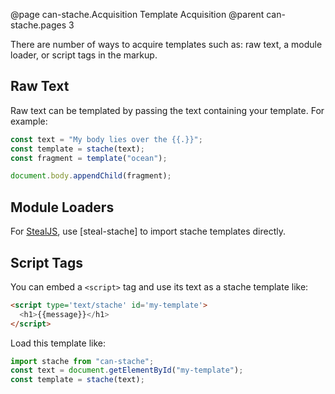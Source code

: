 @page can-stache.Acquisition Template Acquisition
@parent can-stache.pages 3

There are number of ways to acquire templates such as: raw text,
a module loader, or script tags in the markup.

## Raw Text

Raw text can be templated by passing the text containing your template.  For example:

```js
const text = "My body lies over the {{.}}";
const template = stache(text);
const fragment = template("ocean");

document.body.appendChild(fragment);
```

## Module Loaders

For [StealJS](https://stealjs.com/), use [steal-stache] to import stache templates directly.


## Script Tags

You can embed a `<script>` tag and use its text as a stache template like:

```html
<script type='text/stache' id='my-template'>
  <h1>{{message}}</h1>
</script>
```

Load this template like:

```js
import stache from "can-stache";
const text = document.getElementById("my-template");
const template = stache(text);
```
